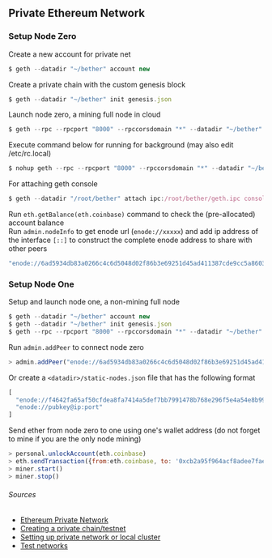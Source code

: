 ## Private Ethereum Network

### Setup Node Zero
Create a new account for private net
```javascript
$ geth --datadir "~/bether" account new
```
Create a private chain with the custom genesis block
```javascript
$ geth --datadir "~/bether" init genesis.json
```
Launch node zero, a mining full node in cloud
```javascript
$ geth --rpc --rpcport "8000" --rpccorsdomain "*" --datadir "~/bether" --port "30303" --nodiscover --rpcapi "db,eth,net,web3" --identity "zero" --networkid 666 --mine --minerthreads 1 console
```
Execute command below for running for background (may also edit /etc/rc.local)
```javascript
$ nohup geth --rpc --rpcport "8000" --rpccorsdomain "*" --datadir "~/bether" --port "30303" --nodiscover --rpcapi "db,eth,net,web3" --identity "zero" --networkid 666 --mine --minerthreads 1 > /dev/null &
```
For attaching geth console
```javascript
$ geth --datadir "/root/bether" attach ipc:/root/bether/geth.ipc console
```

Run ```eth.getBalance(eth.coinbase)``` command to check the (pre-allocated) account balance  
Run ```admin.nodeInfo``` to get enode url (```enode://xxxxx```) and add ip address of the interface ```[::]``` to construct the complete enode address to share with other peers
```javascript
"enode://6ad5934db83a0266c4c6d5048d02f86b3e69251d45ad411387cde9cc5a86030f2bee4bcbe200d4238d91b01c94444e562986058c9c4acca2a92cb81eb012acfc@192.168.2.41:30303?discport=0"
```

### Setup Node One

Setup and launch node one, a non-mining full node
```javascript
$ geth --datadir "~/bether" account new
$ geth --datadir "~/bether" init genesis.json
$ geth --rpc --rpcport "8000" --rpccorsdomain "*" --datadir "~/bether" --port "30303" --nodiscover --rpcapi "db,eth,net,web3" --identity "one" --networkid 666 console
```

Run ```admin.addPeer``` to connect node zero
```javascript
> admin.addPeer("enode://6ad5934db83a0266c4c6d5048d02f86b3e69251d45ad411387cde9cc5a86030f2bee4bcbe200d4238d91b01c94444e562986058c9c4acca2a92cb81eb012acfc@192.168.2.41:30303")
```
Or create a ```<datadir>/static-nodes.json``` file that has the following format
```javascript
[
  "enode://f4642fa65af50cfdea8fa7414a5def7bb7991478b768e296f5e4a54e8b995de102e0ceae2e826f293c481b5325f89be6d207b003382e18a8ecba66fbaf6416c0@33.4.2.1:30303",
  "enode://pubkey@ip:port"
]
````

Send ether from node zero to one using one's wallet address (do not forget to mine if you are the only node mining)
```javascript
> personal.unlockAccount(eth.coinbase)
> eth.sendTransaction({from:eth.coinbase, to: '0xcb2a95f964acf8adee7fae30cf5dc6a3f5e14a5c', value: web3.toWei(.000000000001, "ether")})
> miner.start()
> miner.stop()
```

###### Sources
* [Ethereum Private Network](https://github.com/ethereum/go-ethereum/wiki/Private-network)
* [Creating a private chain/testnet](https://souptacular.gitbooks.io/ethereum-tutorials-and-tips-by-hudson/content/private-chain.html)  
* [Setting up private network or local cluster](https://github.com/ethereum/go-ethereum/wiki/Setting-up-private-network-or-local-cluster)  
* [Test networks](https://github.com/ethereum/homestead-guide/blob/master/source/network/test-networks.rst#id6)

